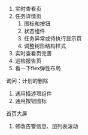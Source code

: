 1. 实时查看页
2. 任务详情页
   1. 图标和按钮
   2. 状态组件
   3. 任务异常或待执行显示页
   4. 调整树形结构样式
3. 实时查看页完善
4. 巡检报告页
5. 看一下flex弹性布局

询问：计划的删除
1. 通用描述项组件
2. 通用按钮图标

首页大屏
1. 修改告警信息、加列表滚动